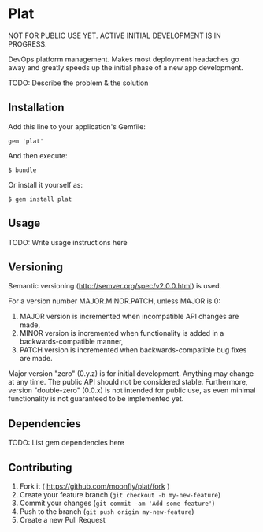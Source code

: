 # Plat

NOT FOR PUBLIC USE YET. ACTIVE INITIAL DEVELOPMENT IS IN PROGRESS.

DevOps platform management. Makes most deployment headaches go away and greatly speeds up the initial phase of a new app development.

TODO: Describe the problem & the solution

## Installation

Add this line to your application's Gemfile:

    gem 'plat'

And then execute:

    $ bundle

Or install it yourself as:

    $ gem install plat

## Usage

TODO: Write usage instructions here

## Versioning

Semantic versioning (http://semver.org/spec/v2.0.0.html) is used. 

For a version number MAJOR.MINOR.PATCH, unless MAJOR is 0:

1. MAJOR version is incremented when incompatible API changes are made,
2. MINOR version is incremented when functionality is added in a backwards-compatible manner, 
3. PATCH version is incremented when backwards-compatible bug fixes are made.

Major version "zero" (0.y.z) is for initial development. Anything may change at any time. 
The public API should not be considered stable. 
Furthermore, version "double-zero" (0.0.x) is not intended for public use, 
as even minimal functionality is not guaranteed to be implemented yet.

## Dependencies

TODO: List gem dependencies here

## Contributing

1. Fork it ( https://github.com/moonfly/plat/fork )
2. Create your feature branch (`git checkout -b my-new-feature`)
3. Commit your changes (`git commit -am 'Add some feature'`)
4. Push to the branch (`git push origin my-new-feature`)
5. Create a new Pull Request
